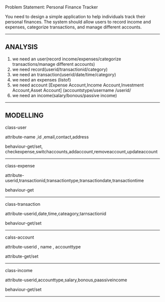 Problem Statement: Personal Finance Tracker

You need to design a simple application to help individuals track their personal finances.
The system should allow users to record income and expenses, 
categorize transactions, and manage different accounts.


---

ANALYSIS
-
1. we need an user(record income/expenses/categorize transactions/manage different accounts)
2. we need record(userid/transactionid/category)
3. we need an transaction(userid/date/time/category)
4. we need an expenses (listof<transactions>)
5. we need account [Expense Account,Income Account,Investment Account,Asset Account]  (accountstype/username /userid/
6. we need an income(salary/bonous/passive income)

--- 

MODELLING
-

class-user

attribute-name ,id ,email,contact,address

behaviour-get/set, checkexpense,switchaccounts,addaccount,removeaccount,updateaccount

---

class-expense

attribute-userid,transactionid,transactiontype,transactiondate,transactiontime

behaviour-get

---

class-transaction

attribute-userid,date,time,cateagory,tarnsactionid

behaviour-get/set


---

calss-account

attribute-userid , name , accounttype

attribute-get/set

---

class-income

attribute-userid,accounttype,salary,bonous,paassiveincome

behaviour-get/set

---